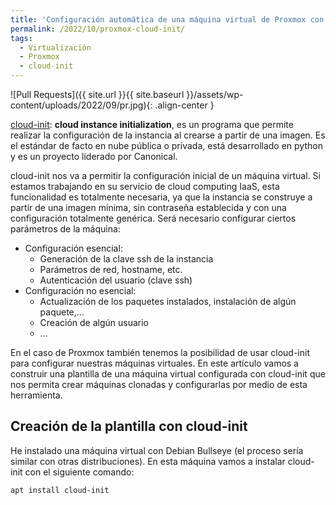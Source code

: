 ```yaml
---
title: 'Configuración automática de una máquina virtual de Proxmox con cloud-init'
permalink: /2022/10/proxmox-cloud-init/
tags:
  - Virtualización
  - Proxmox
  - cloud-init
---
```


![Pull Requests]({{ site.url }}{{ site.baseurl }}/assets/wp-content/uploads/2022/09/pr.jpg){: .align-center }

[cloud-init](https://cloud-init.io/): **cloud instance initialization**, es un programa que permite realizar la configuración de la instancia al crearse a partir de una imagen. Es el estándar de facto en nube pública o privada, está desarrollado en python y es un proyecto liderado por Canonical.

cloud-init nos va a permitir la configuración inicial de un máquina virtual. Si estamos trabajando en su servicio de cloud computing IaaS, esta funcionalidad es totalmente necesaria, ya que la instancia se construye a partir de una imagen mínima, sin contraseña establecida y con una configuración totalmente genérica. Será necesario configurar ciertos parámetros de la máquina:

* Configuración esencial:
	* Generación de la clave ssh de la instancia
    * Parámetros de red, hostname, etc.
    * Autenticación del usuario (clave ssh)
* Configuración no esencial:
	* Actualización de los paquetes instalados, instalación de algún paquete,...
	* Creación de algún usuario
	* ...

En el caso de Proxmox también tenemos la posibilidad de usar cloud-init para configurar nuestras máquinas virtuales. En este artículo vamos a construir una plantilla de una máquina virtual configurada con cloud-init que nos permita crear máquinas clonadas y configurarlas por medio de esta herramienta.

<!--more-->

## Creación de la plantilla con cloud-init

He instalado una máquina virtual con Debian Bullseye (el proceso sería similar con otras distribuciones). En esta máquina vamos a instalar cloud-init con el siguiente comando:

```bash
apt install cloud-init
```


